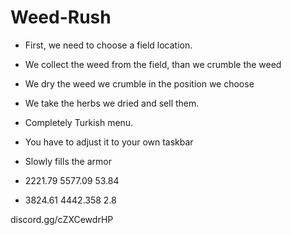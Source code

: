 # Weed-Rush
- First, we need to choose a field location.
- We collect the weed from the field, than we crumble the weed
- We dry the weed we crumble in the position we choose
- We take the herbs we dried and sell them.
- Completely Turkish menu.
- You have to adjust it to your own taskbar
- Slowly fills the armor

- 2221.79 5577.09 53.84

- 3824.61 4442.358 2.8

discord.gg/cZXCewdrHP
